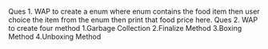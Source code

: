 Ques 1. WAP to create a enum where enum contains the food item then user choice the item from the enum then print that food price here.
Ques 2. WAP to create four method 1.Garbage Collection  2.Finalize Method  3.Boxing Method  4.Unboxing Method
